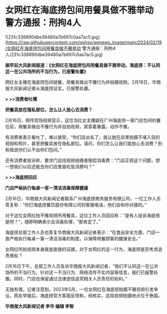 # 女网红在海底捞包间用餐具做不雅举动 警方通报：刑拘4人

![231c338890dbe39480a7b697c0aa7ac5.jpg](https://raw.githubusercontent.com/qqhsx/qqnews_image/main/2024/02/19/女网红在海底捞包间用餐具做不雅举动 警方通报：刑拘4人/231c338890dbe39480a7b697c0aa7ac5.jpg)

**据早前大风新闻报道：《女网红在海底捞包间用餐具做不雅举动，海底捞：不认同这一在公共场所的不当行为，已报警处置》**

网红女主播在海底捞包间就餐，用餐具做出不雅行为并拍摄视频。2月16日，华商报大风新闻记者从海底捞证实，已报警处置。

**> >>消费者吐槽**

**把餐具放在隐私部位，怎么让人放心去消费？**

2月16日，网传现场视频显示，这位当红女主播疑在广州海底捞一家门店包间的餐位前，用餐具做出不雅行为并自拍视频，其穿着暴露，动作不雅。

有消费者表示看吐了，难以接受，“你们店出名了，就让她在店里拍摄不堪入目的视频和照片，甚至把餐具放在隐私部位。请问，你们怎么让我们能放心去消费？别和我说你们认不出你们包间。”

还有消费者投诉称，要求门店找视频拍摄者赔偿消毒费：“门店正视这个问题，想一想我们以后还能去你们店里面吃饭消费吗？”

**> >>海底捞回应**

**门店严格执行每桌一客一清洁消毒保障健康**

2月16日，华商报大风新闻记者联系广州海底捞商务服务有限公司，一位工作人员答复称：“你打海底捞餐饮股份有限公司的客服电话，他们会和你对接的。”

对于这位女网红拍不雅视频所用餐具，这位工作人员回应称：“是有人投诉海底捞是吧？”，随即明确表示会消毒处理，“那肯定了。”

海底捞总部工作人员也答复华商报大风新闻记者表示：“在食品安全方面，门店一直严格执行每桌一客一清洁消毒的制度，以保障用餐顾客的健康安全。”

女网红所拍视频本身就是直接的证据，对于女网红的这一行为，海底捞是否考虑追责维权？

2月16日下午，总部工作人员告诉华商报大风新闻记者，“我们不认同这一在公共场所的不当行为，针对这一不当行为、网络流传不实内容等信息，我们已报警处置。同时，门店也保留通过法律途径追究相关人员责任的权利。”

无独有偶，记者注意到，2023年5月，一位女网红在海底捞拍摄不雅视频引发争议。网友举报后，海底捞官方客服反馈称，经核实，这段视频拍摄地点位于泰国。

**华商报大风新闻记者 李华 编辑 李智**


